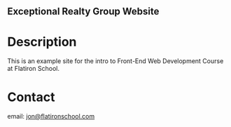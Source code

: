 Exceptional Realty Group Website
---

# Description

This is an example site for the intro to Front-End Web Development Course at Flatiron School. 

# Contact

email: jon@flatironschool.com 

